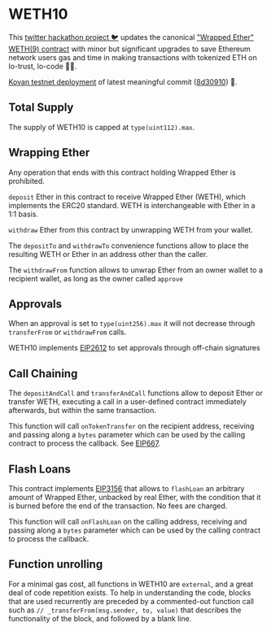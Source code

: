 # WETH10

This [twitter hackathon project 🐦](https://twitter.com/r_ross_campbell/status/1314726259050639364?s=20) updates the canonical ["Wrapped Ether" WETH(9) contract](https://etherscan.io/address/0xc02aaa39b223fe8d0a0e5c4f27ead9083c756cc2#code) with minor but significant upgrades to save Ethereum network users gas and time in making transactions with tokenized ETH on lo-trust, lo-code 🍬⛽.

[Kovan testnet deployment](https://kovan.etherscan.io/address/0xA243FEB70BaCF6cD77431269e68135cf470051b4) of latest meaningful commit ([8d30910](https://github.com/WETH10/WETH10/commit/8d309101c6d8483cc289d656054cadda2de156fe)) 🔨.

## Total Supply
The supply of WETH10 is capped at `type(uint112).max`.

## Wrapping Ether
Any operation that ends with this contract holding Wrapped Ether is prohibited.

`deposit` Ether in this contract to receive Wrapped Ether (WETH), which implements the ERC20 standard. WETH is interchangeable with Ether in a 1:1 basis.

`withdraw` Ether from this contract by unwrapping WETH from your wallet.

The `depositTo` and `withdrawTo` convenience functions allow to place the resulting WETH or Ether in an address other than the caller.

The `withdrawFrom` function allows to unwrap Ether from an owner wallet to a recipient wallet, as long as the owner called `approve`

## Approvals
When an approval is set to `type(uint256).max` it will not decrease through `transferFrom` or `withdrawFrom` calls.

WETH10 implements [EIP2612](https://eips.ethereum.org/EIPS/eip-2612) to set approvals through off-chain signatures

## Call Chaining
The `depositAndCall` and `transferAndCall` functions allow to deposit Ether or transfer WETH, executing a call in a user-defined contract immediately afterwards, but within the same transaction.

This function will call `onTokenTransfer` on the recipient address, receiving and passing along a `bytes` parameter which can be used by the calling contract to process the callback. See [EIP667](https://github.com/ethereum/EIPs/issues/677).

## Flash Loans
This contract implements [EIP3156](https://eips.ethereum.org/EIPS/eip-3156) that allows to `flashLoan` an arbitrary amount of Wrapped Ether, unbacked by real Ether, with the condition that it is burned before the end of the transaction. No fees are charged.

This function will call `onFlashLoan` on the calling address, receiving and passing along a `bytes` parameter which can be used by the calling contract to process the callback.

## Function unrolling
For a minimal gas cost, all functions in WETH10 are `external`, and a great deal of code repetition exists. To help in understanding the code, blocks that are used recurrently are preceded by a commented-out function call such as `// _transferFrom(msg.sender, to, value)` that describes the functionality of the block, and followed by a blank line.
